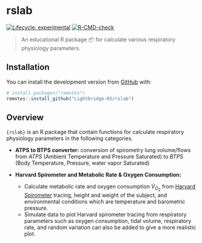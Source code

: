 
<!-- README.md is generated from README.Rmd. Please edit that file -->

# rslab

<!-- badges: start -->

[![Lifecycle:
experimental](https://img.shields.io/badge/lifecycle-experimental-orange.svg)](https://lifecycle.r-lib.org/articles/stages.html#experimental)
[![R-CMD-check](https://github.com/Lightbridge-KS/rslab/actions/workflows/R-CMD-check.yaml/badge.svg)](https://github.com/Lightbridge-KS/rslab/actions/workflows/R-CMD-check.yaml)
<!-- badges: end -->

> An educational R package 📦 for calculate various respiratory
> physiology parameters.

## Installation

You can install the development version from
[GitHub](https://github.com/) with:

``` r
# install.packages("remotes")
remotes::install_github("Lightbridge-KS/rslab")
```

## Overview

`{rslab}` is an R package that contain functions for calculate
respiratory physiology parameters in the following categories.

-   **ATPS to BTPS converter:** conversion of spirometry lung
    volume/flows from *ATPS* (Ambient Temperature and Pressure
    Saturated) to *BTPS* (Body Temperature, Pressure, water vapor
    Saturated)

-   **Harvard Spirometer and Metabolic Rate & Oxygen Consumption:**

    -   Calculate metabolic rate and oxygen consumption
        *V̇*<sub>*O*<sub>2</sub></sub> from [Harvard
        Spirometer](https://www.somatco.com/Recording-Spirometer-50-1833-50-1817.pdf)
        tracing, height and weight of the subject, and environmental
        conditions which are temperature and barometric pressure.
    -   Simulate data to plot Harvard spirometer tracing from
        respiratory parameters such as oxygen consumption, tidal volume,
        respiratory rate, and random variation can also be added to give
        a more realistic plot.
